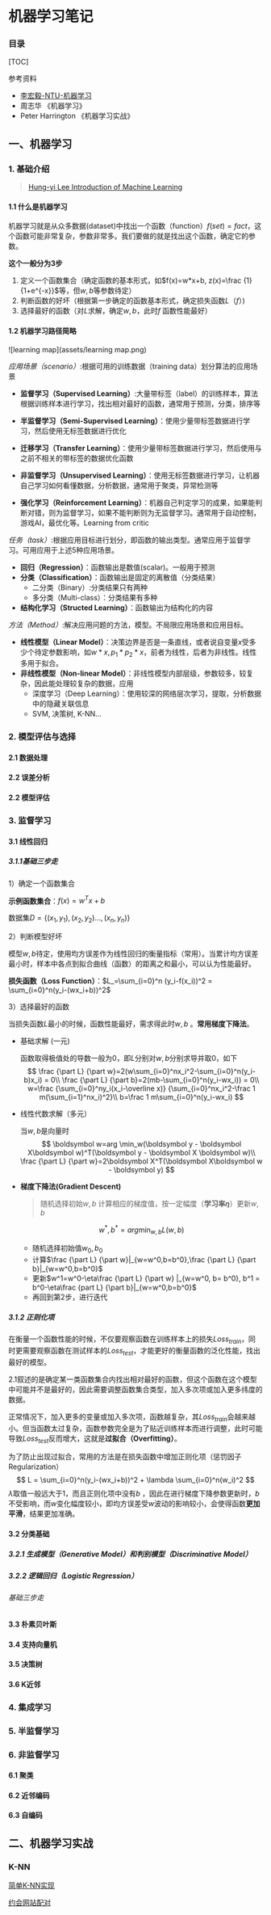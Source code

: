 # 机器学习笔记

### 目录

[TOC]

参考资料

+  [李宏毅-NTU-机器学习](<https://www.youtube.com/channel/UC2ggjtuuWvxrHHHiaDH1dlQ>)
+  周志华 《机器学习》
+  Peter Harrington 《机器学习实战》

## 一、机器学习

### 1. 基础介绍

> [Hung-yi Lee Introduction of Machine Learning](<https://www.youtube.com/watch?v=CXgbekl66jc&list=PLJV_el3uVTsPy9oCRY30oBPNLCo89yu49&index=1>)

#### 1.1 什么是机器学习

机器学习就是从众多数据(dataset)中找出一个函数（function）$f(set)=fact$，这个函数可能非常复杂，参数非常多。我们要做的就是找出这个函数，确定它的参数。

**这个一般分为3步**

1. 定义一个函数集合（确定函数的基本形式，如$f(x)=w*x+b, z(x)=\frac {1}{1+e^{-x}}$等，但$w, b$等参数待定）
2. 判断函数的好坏（根据第一步确定的函数基本形式，确定损失函数$L（f）$)
3. 选择最好的函数（对$L$求解，确定$w,b$，此时$f$ 函数性能最好）



#### 1.2 机器学习路径简略

![learning map](assets/learning map.png)

*应用场景（scenario）*:根据可用的训练数据（training data）划分算法的应用场景

+ **监督学习（Supervised Learning）**:大量带标签（label）的训练样本，算法根据训练样本进行学习，找出相对最好的函数，通常用于预测，分类，排序等

+ **半监督学习（Semi-Supervised Learning）**：使用少量带标签数据进行学习，然后使用无标签数据进行优化

+ **迁移学习（Transfer Learning）**：使用少量带标签数据进行学习，然后使用与之前不相关的带标签的数据优化函数

+ **非监督学习（Unsupervised Learning）**：使用无标签数据进行学习，让机器自己学习如何看懂数据，分析数据，通常用于聚类，异常检测等

+ **强化学习（Reinforcement Learning）**：机器自己判定学习的成果，如果能判断对错，则为监督学习，如果不能判断则为无监督学习。通常用于自动控制，游戏AI，最优化等。Learning from critic

*任务（task）*:根据应用目标进行划分，即函数的输出类型。通常应用于监督学习。可用应用于上述5种应用场景。

+ **回归（Regression）**：函数输出是数值(scalar)。一般用于预测
+ **分类（Classification）**：函数输出是固定的离散值（分类结果）
  - 二分类（Binary）:分类结果只有两种
  - 多分类（Multi-class）：分类结果有多种
+ **结构化学习（Structed Learning）**：函数输出为结构化的内容

*方法（Method）*:解决应用问题的方法，模型。不局限应用场景和应用目标。

+ **线性模型（Linear Model）**：决策边界是否是一条直线，或者说自变量$x$受多少个待定参数影响，如$w*x, p_1*p_2*x$，前者为线性，后者为非线性。线性多用于拟合。
+ **非线性模型（Non-linear Model）**：非线性模型内部层级，参数较多，较复杂，因此能处理较复杂的数据，应用
  + 深度学习（Deep Learning）：使用较深的网络层次学习，提取，分析数据中的隐藏关联信息
  + SVM, 决策树, K-NN...

### 2. 模型评估与选择

#### 2.1 数据处理

#### 2.2 误差分析

#### 2.2 模型评估

### 3. 监督学习

#### 3.1 线性回归

##### 3.1.1基础三步走

1）确定一个函数集合

**示例函数集合**：$f(x)= w^Tx + b$    

数据集$D=\left \{(x_1, y_1),(x_2,y_2)...,(x_n, y_n)\right \}$

2）判断模型好坏

模型$w,b$待定，使用均方误差作为线性回归的衡量指标（常用）。当累计均方误差最小时，样本中各点到拟合曲线（函数）的距离之和最小，可以认为性能最好。

**损失函数（Loss Function）**：$L_=\sum_{i=0}^n (y_i-f(x_i))^2 = \sum_{i=0}^n(y_i-(wx_i+b))^2$

3）选择最好的函数

当损失函数$L$最小的时候，函数性能最好，需求得此时$w,b$ 。**常用梯度下降法**。

+ 基础求解 (一元)

  函数取得极值处的导数一般为0，即$L$分别对$w,b$分别求导并取0，如下
  $$
  \frac {\part L} {\part w}=2(w\sum_{i=0}^nx_i^2-\sum_{i=0}^n(y_i-b)x_i) = 0\\
  \frac {\part L} {\part b}=2(mb-\sum_{i=0}^n(y_i-wx_i)) = 0\\
  w=\frac {\sum_{i=0}^ny_i(x_i-\overline x)} {\sum_{i=0}^nx_i^2-\frac 1 m(\sum_{i=1}^nx_i)^2}\\
  b=\frac 1 m\sum_{i=0}^n(y_i-wx_i)
  $$



+ 线性代数求解（多元）

  当$w,b$是向量时
  $$
  \boldsymbol w=arg \min_w(\boldsymbol y - \boldsymbol X\boldsymbol w)^T(\boldsymbol y - \boldsymbol X \boldsymbol w)\\
  \frac {\part L} {\part w}=2\boldsymbol X^T(\boldsymbol X\boldsymbol w - \boldsymbol y)
  $$

+ **梯度下降法(Gradient Descent)**  

  > 随机选择初始$w,b$ 计算相应的梯度值，按一定幅度（**学习率$\eta$**）更新$w, b$

  $$
  w^*,b^*=arg \min_{w,b}L(w,b)
  $$

  + 随机选择初始值$w_0,b_0$
  + 计算$\frac  {\part L} {\part w}|_{w=w^0,b=b^0},\frac {\part L} {\part b}|_{w=w^0,b=b^0}$
  + 更新$w^1=w^0-\eta\frac {\part L} {\part w} |_{w=w^0, b= b^0}, b^1 = b^0-\eta\frac {part L} {\part b}|_{w=w^0,b=b^0}$
  + 再回到第2步，进行迭代

##### 3.1.2 正则化项

在衡量一个函数性能的时候，不仅要观察函数在训练样本上的损失$Loss_{train}$，同时更需要观察函数在测试样本的$Loss_{test}$，才能更好的衡量函数的泛化性能，找出最好的模型。

2.1叙述的是确定某一类函数集合内找出相对最好的函数，但这个函数在这个模型中可能并不是最好的，因此需要调整函数集合类型，加入多次项或加入更多纬度的数据。

正常情况下，加入更多的变量或加入多次项，函数越复杂，其$Loss_{train}$会越来越小。但当函数太过复杂，函数参数完全是为了贴近训练样本而进行调整，此时可能导致$Loss_{test}$反而增大，这就是**过拟合（Overfitting）**。

为了防止出现过拟合，常用的方法是在损失函数中增加正则化项（惩罚因子Regularization）
$$
L = \sum_{i=0}^n(y_i-(wx_i+b))^2 + \lambda \sum_{i=0}^n(w_i)^2
$$
$\lambda$取值一般远大于1，而且正则化项中没有$b$ ，因此在进行梯度下降参数更新时，$b$不受影响，而$w$变化幅度较小，即均方误差受$w$波动的影响较小，会使得函数**更加平滑**，结果更加准确。

#### 3.2 分类基础

##### 3.2.1 生成模型（Generative Model）和判别模型（Discriminative Model）

##### 3.2.2 逻辑回归（Logistic Regression）

###### 基础三步走



#### 3.3 朴素贝叶斯

#### 3.4 支持向量机

#### 3.5 决策树

#### 3.6 K近邻

### 4. 集成学习

### 5. 半监督学习

### 6. 非监督学习

#### 6.1 聚类

#### 6.2 近邻编码

#### 6.3 自编码





## 二、机器学习实战

### K-NN

[简单K-NN实现](code/K-NN/simple/simpleK-NN.py)

[约会网站配对](code/K-NN/date/dating.py)